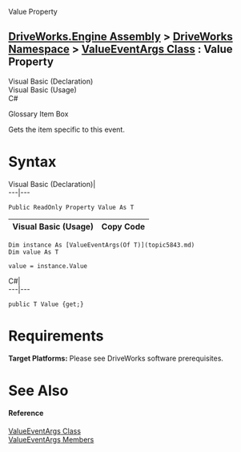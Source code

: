 Value Property   
  
[DriveWorks.Engine Assembly](topic2156.md) > [DriveWorks Namespace](topic2159.md) > [ValueEventArgs<T> Class](topic5843.md) : Value Property  
---  
  
Visual Basic (Declaration)    
Visual Basic (Usage)    
C# 

Glossary Item Box

Gets the item specific to this event. 

# Syntax

Visual Basic (Declaration)|   
---|---  
      
    
    Public ReadOnly Property Value As T  
  
Visual Basic (Usage)| Copy Code  
---|---  
      
    
    Dim instance As [ValueEventArgs(Of T)](topic5843.md)
    Dim value As T
     
    value = instance.Value  
  
C#|   
---|---  
      
    
    public T Value {get;}  
  
# Requirements

**Target Platforms:** Please see DriveWorks software prerequisites.

# See Also

#### Reference

[ValueEventArgs<T> Class](topic5843.md)   
[ValueEventArgs<T> Members](topic5844.md)


